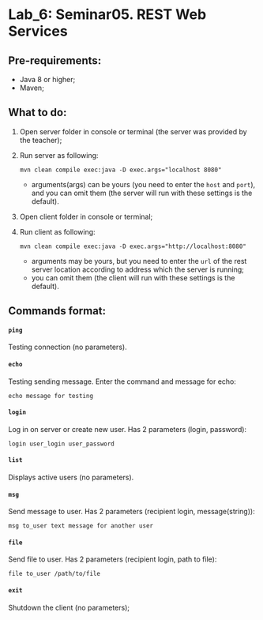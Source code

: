 # Lab_6: Seminar05. REST Web Services

## Pre-requirements:
* Java 8 or higher;
* Maven;

## What to do:
1. Open server folder in console or terminal (the server was provided by the teacher);
2. Run server as following:

       mvn clean compile exec:java -D exec.args="localhost 8080"

   * arguments(args) can be yours (you need to enter the `host` and `port`), and you can omit them (the server will run with these settings is the default).
   
3. Open client folder in console or terminal;
4. Run client as following:

       mvn clean compile exec:java -D exec.args="http://localhost:8080"

   * arguments may be yours, but you need to enter the `url` of the rest server location according to address which the server is running; 
   * you can omit them (the client will run with these settings is the default).

## Commands format:

#### `ping`
Testing connection (no parameters).

#### `echo`
Testing sending message. Enter the command and message for echo:

    echo message for testing

#### `login`
Log in on server or create new user. Has 2 parameters (login, password):

    login user_login user_password

#### `list`
Displays active users (no parameters).

#### `msg`
Send message to user. Has 2 parameters (recipient login, message(string)):

    msg to_user text message for another user

#### `file`
Send file to user. Has 2 parameters (recipient login, path to file):

    file to_user /path/to/file

#### `exit`
Shutdown the client (no parameters);